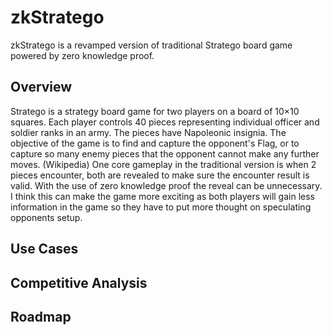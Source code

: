 # zkStratego

zkStratego is a revamped version of traditional Stratego board game powered by zero knowledge proof.

## Overview

Stratego is a strategy board game for two players on a board of 10×10 squares. Each player controls 40 pieces representing individual officer and soldier ranks in an army. The pieces have Napoleonic insignia. The objective of the game is to find and capture the opponent's Flag, or to capture so many enemy pieces that the opponent cannot make any further moves. (Wikipedia) One core gameplay in the traditional version is when 2 pieces encounter, both are revealed to make sure the encounter result is valid. With the use of zero knowledge proof the reveal can be unnecessary. I think this can make the game more exciting as both players will gain less information in the game so they have to put more thought on speculating opponents setup.

## Use Cases

## Competitive Analysis

## Roadmap
